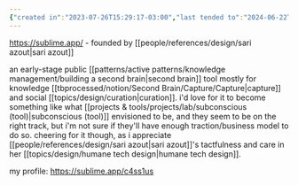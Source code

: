 ```yaml
---
{"created in":"2023-07-26T15:29:17-03:00","last tended to":"2024-06-22T20:51:03-03:00","aliases":["sublime"],"tags":["organization","curation","sensemaking","tool","knowledgemanagement","knowledgedesign","🌿"],"relevancescore":88,"created":"2023-07-26T15:29:17.524-03:00","updated":"2025-01-10T17:06:05.323-03:00","dg-publish":true,"notestage":["🌿"],"permalink":"/initiatives-orgs-and-communities/design/sublime-ex-startupy/","dgPassFrontmatter":true}
---
```


https://sublime.app/ - founded by [[people/references/design/sari azout\|sari azout]]

an early-stage public [[patterns/active patterns/knowledge management/building a second brain\|second brain]] tool mostly for knowledge [[tbprocessed/notion/Second Brain/Capture/Capture\|capture]] and social [[topics/design/curation\|curation]]. i'd love for it to become something like what [[projects & tools/projects/lab/subconscious (tool)\|subconscious (tool)]] envisioned to be, and they seem to be on the right track, but i'm not sure if they'll have enough traction/business model to do so. cheering for it though, as i appreciate [[people/references/design/sari azout\|sari azout]]'s tactfulness and care in her [[topics/design/humane tech design\|humane tech design]].

my profile: https://sublime.app/c4ss1us